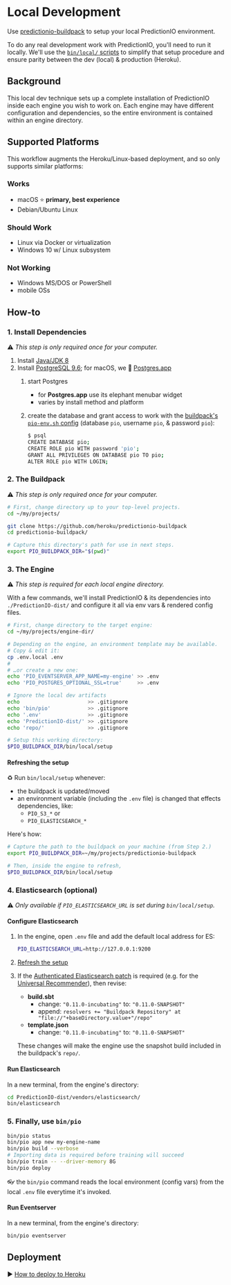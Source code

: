 # Local Development

Use [predictionio-buildpack](README.md) to setup your local PredictionIO environment.

To do any real development work with PredictionIO, you'll need to run it locally. We'll use the [`bin/local/` scripts](https://github.com/heroku/predictionio-buildpack/tree/master/bin/local) to simplify that setup procedure and ensure parity between the dev (local) & production (Heroku).

## Background

This local dev technique sets up a complete installation of PredictionIO inside each engine you wish to work on. Each engine may have different configuration and dependencies, so the entire environment is contained within an engine directory.

## Supported Platforms

This workflow augments the Heroku/Linux-based deployment, and so only supports similar platforms:

### Works

* macOS ⭐️ **primary, best experience**
* Debian/Ubuntu Linux

### Should Work

* Linux via Docker or virtualization
* Windows 10 w/ Linux subsystem

### Not Working

* Windows MS/DOS or PowerShell
* mobile OSs

## How-to

### 1. Install Dependencies

⚠️ *This step is only required once for your computer.*

1. Install [Java/JDK 8](https://www.oracle.com/technetwork/java/javase/downloads/jdk8-downloads-2133151.html)
1. Install [PostgreSQL 9.6](https://www.postgresql.org/download/); for macOS, we 💜 [Postgres.app](http://postgresapp.com)
   1. start Postgres
      * for **Postgres.app** use its elephant menubar widget
      * varies by install method and platform
   1. create the database and grant access to work with the [buildpack's `pio-env.sh` config](https://github.com/heroku/predictionio-buildpack/blob/local-dev/config/pio-env.sh) (database `pio`, username `pio`, & password `pio`):

      ```bash
      $ psql
      CREATE DATABASE pio;
      CREATE ROLE pio WITH password 'pio';
      GRANT ALL PRIVILEGES ON DATABASE pio TO pio;
      ALTER ROLE pio WITH LOGIN;
      ```

### 2. The Buildpack

⚠️ *This step is only required once for your computer.*

```bash
# First, change directory up to your top-level projects.
cd ~/my/projects/

git clone https://github.com/heroku/predictionio-buildpack
cd predictionio-buildpack/

# Capture this directory's path for use in next steps.
export PIO_BUILDPACK_DIR="$(pwd)"
```

### 3. The Engine

⚠️ *This step is required for each local engine directory.*

With a few commands, we'll install PredictionIO & its dependencies into `./PredictionIO-dist/` and configure it all via env vars & rendered config files.

```bash
# First, change directory to the target engine:
cd ~/my/projects/engine-dir/

# Depending on the engine, an environment template may be available.
# Copy & edit it:
cp .env.local .env
#
# …or create a new one:
echo 'PIO_EVENTSERVER_APP_NAME=my-engine' >> .env
echo 'PIO_POSTGRES_OPTIONAL_SSL=true'     >> .env

# Ignore the local dev artifacts
echo                      >> .gitignore
echo 'bin/pio'            >> .gitignore
echo '.env'               >> .gitignore
echo 'PredictionIO-dist/' >> .gitignore
echo 'repo/'              >> .gitignore

# Setup this working directory:
$PIO_BUILDPACK_DIR/bin/local/setup
```

#### Refreshing the setup

♻️ Run `bin/local/setup` whenever:

  * the buildpack is updated/moved
  * an environment variable (including the `.env` file) is changed that effects dependencies, like:
    * `PIO_S3_*` or
    * `PIO_ELASTICSEARCH_*`

Here's how:

```bash
# Capture the path to the buildpack on your machine (from Step 2.)
export PIO_BUILDPACK_DIR=~/my/projects/predictionio-buildpack

# Then, inside the engine to refresh,
$PIO_BUILDPACK_DIR/bin/local/setup
```

### 4. Elasticsearch (optional)

⚠️ *Only available if `PIO_ELASTICSEARCH_URL` is set during `bin/local/setup`.*

#### Configure Elasticsearch

1. In the engine, open `.env` file and add the default local address for ES:

    ```bash
    PIO_ELASTICSEARCH_URL=http://127.0.0.1:9200
    ```
    
1. [Refresh the setup](#user-content-refreshing-the-setup)
1. If the [Authenticated Elasticsearch patch](https://github.com/apache/incubator-predictionio/pull/372) is required (e.g. for the [Universal Recommender](https://github.com/heroku/predictionio-engine-ur)), then revise:

    * **build.sbt**
      * change: `"0.11.0-incubating"` to: `"0.11.0-SNAPSHOT"`
      * append: `resolvers += "Buildpack Repository" at "file://"+baseDirectory.value+"/repo"`
    * **template.json**
      * change: `"0.11.0-incubating"` to: `"0.11.0-SNAPSHOT"`

    These changes will make the engine use the snapshot build included in the buildpack's `repo/`.

#### Run Elasticsearch

In a new terminal, from the engine's directory:

```bash
cd PredictionIO-dist/vendors/elasticsearch/
bin/elasticsearch
```

### 5. Finally, use `bin/pio`

```bash
bin/pio status
bin/pio app new my-engine-name
bin/pio build --verbose
# Importing data is required before training will succeed
bin/pio train -- --driver-memory 8G
bin/pio deploy
```

👓 the `bin/pio` command reads the local environment (config vars) from the local `.env` file everytime it's invoked.

#### Run Eventserver

In a new terminal, from the engine's directory:

```bash
bin/pio eventserver
```

## Deployment

▶️ [How to deploy to Heroku](CUSTOM.md)

